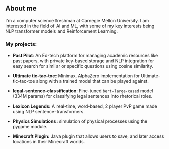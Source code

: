 ## About me 

I'm a computer science freshman at Carnegie Mellon University. I am interested in the field of AI and ML, with some of my key interests being NLP transformer models and Reinforcement Learning.

### My projects:

  - **Past Pilot**: An Ed-tech platform for managing academic resources like past papers, with private key-based storage and NLP integration for easy search for similar or specific questions using cosine similarity.
  
  - **Ultimate tic-tac-toe:** Minimax, AlphaZero implementation for Ultimate-tic-tac-toe along with a trained model that can be played against.

  - **legal-sentence-classification**: Fine-tuned `bert-large-cased` model (334M params) for classifying legal sentences into rhetorical roles.
  
  - **Lexicon Legends:** A real-time, word-based, 2 player PvP game made using NLP sentence-transformers.
  
  - **Physics Simulations:** simulation of physical processes using the pygame module.
  
  - **Minecraft Plugin:** Java plugin that allows users to save, and later access locations in their Minecraft worlds.
